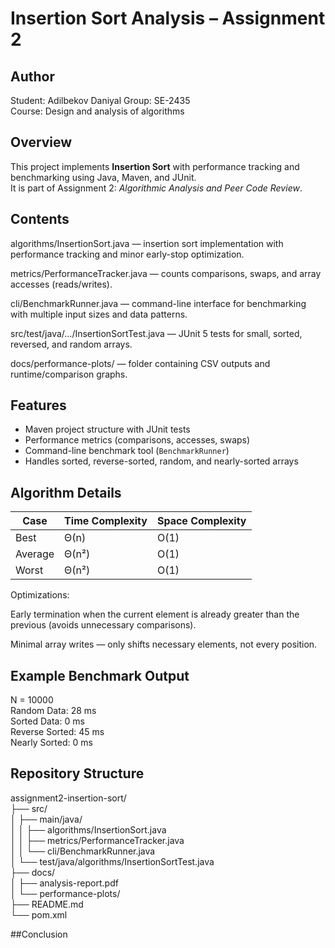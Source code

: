 # Insertion Sort Analysis – Assignment 2

## Author
Student: Adilbekov Daniyal
Group: SE-2435  
Course: Design and analysis of algorithms

## Overview
This project implements **Insertion Sort** with performance tracking and benchmarking using Java, Maven, and JUnit.  
It is part of Assignment 2: *Algorithmic Analysis and Peer Code Review*.

## Contents
algorithms/InsertionSort.java — insertion sort implementation with performance tracking and minor early-stop optimization.<br>

metrics/PerformanceTracker.java — counts comparisons, swaps, and array accesses (reads/writes).<br>

cli/BenchmarkRunner.java — command-line interface for benchmarking with multiple input sizes and data patterns.<br>

src/test/java/.../InsertionSortTest.java — JUnit 5 tests for small, sorted, reversed, and random arrays.<br>

docs/performance-plots/ — folder containing CSV outputs and runtime/comparison graphs.<br>

## Features
- Maven project structure with JUnit tests
- Performance metrics (comparisons, accesses, swaps)
- Command-line benchmark tool (`BenchmarkRunner`)
- Handles sorted, reverse-sorted, random, and nearly-sorted arrays

## Algorithm Details

| Case | Time Complexity | Space Complexity |
|------|------------------|------------------|
| Best | Θ(n) | O(1) |
| Average | Θ(n²) | O(1) |
| Worst | Θ(n²) | O(1) |

Optimizations:<br>

Early termination when the current element is already greater than the previous (avoids unnecessary comparisons).<br>

Minimal array writes — only shifts necessary elements, not every position.<br>

## Example Benchmark Output

N = 10000 <br>
Random Data: 28 ms <br>
Sorted Data: 0 ms<br>
Reverse Sorted: 45 ms<br>
Nearly Sorted: 0 ms<br>


## Repository Structure
assignment2-insertion-sort/<br>
├── src/<br>
│ ├── main/java/<br>
│ │ ├── algorithms/InsertionSort.java<br>
│ │ ├── metrics/PerformanceTracker.java<br>
│ │ └── cli/BenchmarkRunner.java<br>
│ └── test/java/algorithms/InsertionSortTest.java<br>
├── docs/<br>
│ ├── analysis-report.pdf<br>
│ └── performance-plots/<br>
├── README.md<br>
└── pom.xml<br>

##Conclusion

